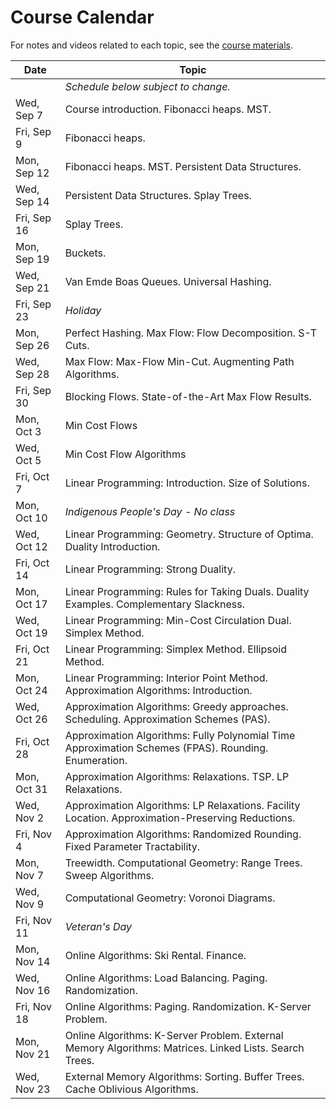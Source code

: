 # Course Calendar

For notes and videos related to each topic, see the [course materials](course_materials.html).

| Date           | Topic                                                                    |
|----------------|--------------------------------------------------------------------------|
|                | *Schedule below subject to change.*                                      
| Wed, Sep 7     | Course introduction. Fibonacci heaps. MST.                               
| Fri, Sep 9     | Fibonacci heaps.                                                         
| Mon, Sep 12    | Fibonacci heaps. MST. Persistent Data Structures.                        
| Wed, Sep 14    | Persistent Data Structures. Splay Trees.                                 
| Fri, Sep 16    | Splay Trees.                                                             
| Mon, Sep 19    | Buckets.                                                                 
| Wed, Sep 21    | Van Emde Boas Queues. Universal Hashing.                                 
| Fri, Sep 23    | *Holiday*                                                                
| Mon, Sep 26    | Perfect Hashing. Max Flow: Flow Decomposition. S-T Cuts.                 
| Wed, Sep 28    | Max Flow: Max-Flow Min-Cut. Augmenting Path Algorithms.                  
| Fri, Sep 30    | Blocking Flows. State-of-the-Art Max Flow Results.                       
| Mon, Oct 3     | Min Cost Flows                                                           
| Wed, Oct 5     | Min Cost Flow Algorithms                                                 
| Fri, Oct 7     | Linear Programming: Introduction. Size of Solutions.                     
| Mon, Oct 10    | *Indigenous People's Day - No class*
| Wed, Oct 12    | Linear Programming: Geometry. Structure of Optima. Duality Introduction. 
| Fri, Oct 14    | Linear Programming: Strong Duality.
| Mon, Oct 17    | Linear Programming: Rules for Taking Duals. Duality Examples. Complementary Slackness.
| Wed, Oct 19    | Linear Programming: Min-Cost Circulation Dual. Simplex Method.
| Fri, Oct 21    | Linear Programming: Simplex Method. Ellipsoid Method.
| Mon, Oct 24    | Linear Programming: Interior Point Method. Approximation Algorithms: Introduction.
| Wed, Oct 26    | Approximation Algorithms: Greedy approaches. Scheduling. Approximation Schemes (PAS).
| Fri, Oct 28    | Approximation Algorithms: Fully Polynomial Time Approximation Schemes (FPAS). Rounding. Enumeration.
| Mon, Oct 31    | Approximation Algorithms: Relaxations. TSP. LP Relaxations.
| Wed, Nov 2     | Approximation Algorithms: LP Relaxations. Facility Location. Approximation-Preserving Reductions.
| Fri, Nov 4     | Approximation Algorithms: Randomized Rounding. Fixed Parameter Tractability.
| Mon, Nov 7     | Treewidth. Computational Geometry: Range Trees. Sweep Algorithms.
| Wed, Nov 9     | Computational Geometry: Voronoi Diagrams.
| Fri, Nov 11    | *Veteran's Day*
| Mon, Nov 14    | Online Algorithms: Ski Rental. Finance.
| Wed, Nov 16    | Online Algorithms: Load Balancing. Paging. Randomization.
| Fri, Nov 18    | Online Algorithms: Paging. Randomization. K-Server Problem.
| Mon, Nov 21    | Online Algorithms: K-Server Problem. External Memory Algorithms: Matrices. Linked Lists. Search Trees.
| Wed, Nov 23    | External Memory Algorithms: Sorting. Buffer Trees. Cache Oblivious Algorithms.
